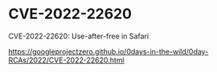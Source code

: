 # CVE-2022-22620
CVE-2022-22620: Use-after-free in Safari

https://googleprojectzero.github.io/0days-in-the-wild/0day-RCAs/2022/CVE-2022-22620.html

